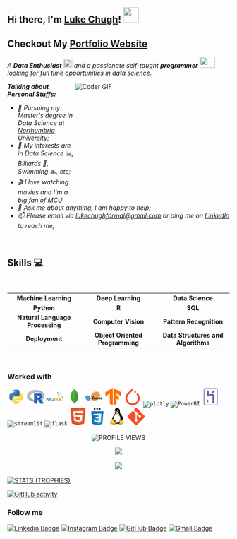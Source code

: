 ## Hi there, I'm [Luke Chugh](https://www.linkedin.com/in/luke-chugh-2b2043181/)! <img src="https://raw.githubusercontent.com/TheDudeThatCode/TheDudeThatCode/master/Assets/Hi.gif" width=35 height=35>

## Checkout My [Portfolio Website]([https://www.linkedin.com/in/luke-chugh-2b2043181/](https://lukechughformal.wixsite.com/lukechughportfolio))

<p>
  <em>
    A <b>Data Enthusiast</b> <img src="https://raw.githubusercontent.com/TheDudeThatCode/TheDudeThatCode/master/Assets/Medal.gif" width=20 height=20> and a passionate self-taught <b>programmer</b> <img src="https://raw.githubusercontent.com/TheDudeThatCode/TheDudeThatCode/master/Assets/Developer.gif" width=35 height=25> looking for full time opportunities in data science.
  </em>
 </p>

<img align="right" alt="Coder GIF" height=250 width=350 src="https://i.pinimg.com/originals/e4/26/70/e426702edf874b181aced1e2fa5c6cde.gif" />

<em>
  
**Talking about Personal Stuffs:**

- 💼 Pursuing my Master's degree in Data Science at [Northumbria University](https://www.northumbria.ac.uk/);
- 🤔 My interests are in Data Science 📊, Billiards 🎱, Swimming 🏊, etc;
- 🎬 I love watching movies and I'm a big fan of MCU <img src="https://www.pngfind.com/pngs/m/173-1737725_captain-americas-shield-hd-png-download.png" width=15 height=15>
- 💬 Ask me about anything, I am happy to help;
- 📫 Please email via lukechughformal@gmail.com or ping me on [LinkedIn](https://www.linkedin.com/in/luke-chugh-2b2043181/) to reach me;
<br/> 
</em>

## Skills :computer:


<center>
<br>
<table align="center">
<tbody align="center">
 <tr>
<td align="center" width="20%">
<span><b><center>Machine Learning</center></b></span> 
</td>

<td align="center" width="20%">
<span><b><center>Deep Learning</center></b></span> 
</td>

<td align="center" width="20%">
<span><b><center>Data Science</center></b></span> 
</td>
</tr>

<tr>
<td align="center" width="20%">
<span><b><center>Python</center></b></span> 
</td>

<td align="center" width="20%">
<span><b><center>R</center></b></span> 
</td>

<td align="center" width="20%">
<span><b><center>SQL</center></b></span> 
</td>
</tr>

<tr>
<td align="center" width="20%">
<span><b><center>Natural Language Processing</center></b></span> 
</td>

<td align="center" width="20%">
<span><b><center>Computer Vision</center></b></span> 
</td>



<td align="center" width="20%">
<span><b><center>Pattern Recognition</center></b></span>
</td>
</tr>

<tr>
<td align="center" width="20%">
<span><b><center>Deployment</center></b></span> 
</td>

<td align="center" width="20%">
<span><b><center>Object Oriented Programming</center></b></span> 
</td>

<td align="center" width="20%">
<span><b><center>Data Structures and Algorithms</center></b></span> 
</td>
</tr>

</tbody>
</table>
</br>
</center>

### Worked with 

<code><img height="40" src="https://raw.githubusercontent.com/devicons/devicon/master/icons/python/python-original.svg" title="python"></code>
<code><img height="40" src="https://raw.githubusercontent.com/devicons/devicon/master/icons/r/r-original.svg" title="R"></code>
<code><img height="40" src="https://raw.githubusercontent.com/devicons/devicon/master/icons/mysql/mysql-original-wordmark.svg" title="mysql"></code>
<code><img height="40" src="https://raw.githubusercontent.com/devicons/devicon/master/icons/mongodb/mongodb-original.svg" title="mongodb"></code>
<code><img height="40" src="https://raw.githubusercontent.com/github/explore/80688e429a7d4ef2fca1e82350fe8e3517d3494d/topics/scikit-learn/scikit-learn.png" title="sklearn"></code>
<code><img height="40" src="https://raw.githubusercontent.com/devicons/devicon/master/icons/tensorflow/tensorflow-original.svg" title="tensorflow"></code>
<code><img height="40" src="https://raw.githubusercontent.com/devicons/devicon/master/icons/pytorch/pytorch-original.svg" title="pytorch"></code>
<code><img height="40" src="https://www.vectorlogo.zone/logos/plot_ly/plot_ly-ar21.svg" title="plotly"></code>
<code><img height="40" src="https://www.vectorlogo.zone/logos/microsoft_powerbi/microsoft_powerbi-ar21.svg" title="PowerBI"></code>
<code><img height="40" src="https://raw.githubusercontent.com/devicons/devicon/master/icons/heroku/heroku-original.svg" title="heroku"></code>
<code><img height="40" src="https://raw.githubusercontent.com/luke-chugh/My-Codes/main/Data%20Science%20Codes/Data/streamlit.webp" title="streamlit"></code>
<code><img height="40" src="https://www.vectorlogo.zone/logos/pocoo_flask/pocoo_flask-icon.svg" title="flask"></code>
<code><img height="40" src="https://raw.githubusercontent.com/devicons/devicon/master/icons/html5/html5-original.svg" title="html5"></code>
<code><img height="40" src="https://raw.githubusercontent.com/devicons/devicon/master/icons/css3/css3-original-wordmark.svg" title="css3"></code>
<code><img height="40" src="https://raw.githubusercontent.com/devicons/devicon/master/icons/linux/linux-original.svg" title="linux"></code>
<code><img height="40" src="https://raw.githubusercontent.com/devicons/devicon/master/icons/git/git-original.svg" title="git"></code>

<p align="center">
  <img src="https://komarev.com/ghpvc/?username=luke-chugh&label=Profile%20views&color=blue&style=flat" alt="PROFILE VIEWS"/>
</p>

<p align="center">
  <img src="https://github-readme-stats.vercel.app/api?username=luke-chugh&count_private=true&show_icons=true&theme=react&include_all_commits=true&hide=contribs" />
</p>

<p align="center">
<a href = "https://github.com/luke-chugh">
  <img src="https://github-readme-stats-aj8vj7k8x.vercel.app/api/top-langs/?username=luke-chugh&layout=compact&title_color=ffc857&icon_color=8ac926&text_color=daf7dc&bg_color=151515&card_width=400">
</a>
</p>

<p align="center">

[![STATS (TROPHIES)](https://github-profile-trophy.vercel.app/?username=luke-chugh&theme=gruvbox&margin-w=15&margin-h=15&column=8)](https://github.com/luke-chugh)

[![GitHub activity](https://activity-graph.herokuapp.com/graph?username=luke-chugh&theme=react-dark)](https://github.com/luke-chugh)

</p>

### Follow me

[![Linkedin Badge](https://img.shields.io/badge/-Luke%20Chugh-blue?style=flat-circle&logo=Linkedin&logoColor=white&link=https://www.linkedin.com/in/luke-chugh-2b2043181/)](https://www.linkedin.com/in/luke-chugh-2b2043181/) [![Instagram Badge](https://img.shields.io/badge/-stoic__foodie-e02c73?style=flat-circle&labelColor=e02c73&logo=Instagram&logoColor=white&link=https://www.instagram.com/stoic_foodie/)](https://www.instagram.com/stoic_foodie/)  [![GitHub Badge](https://img.shields.io/badge/-luke--chugh-24292e?style=flat-circle&labelColor=24292e&logo=github&logoColor=white&link=https://github.com/luke-chugh)](https://github.com/luke-chugh) [![Gmail Badge](https://img.shields.io/badge/-lukechughformal-d54b3d?style=flat-circle&labelColor=d54b3d&logo=gmail&logoColor=white&link=mailto:lukechughformal@gmail.com)](mailto:lukechughformal@gmail.com)

